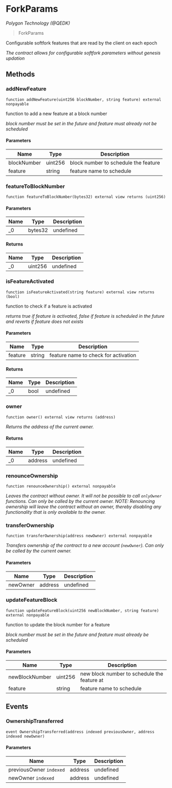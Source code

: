 # ForkParams

*Polygon Technology (@QEDK)*

> ForkParams

Configurable softfork features that are read by the client on each epoch

*The contract allows for configurable softfork parameters without genesis updation*

## Methods

### addNewFeature

```solidity
function addNewFeature(uint256 blockNumber, string feature) external nonpayable
```

function to add a new feature at a block number

*block number must be set in the future and feature must already not be scheduled*

#### Parameters

| Name | Type | Description |
|---|---|---|
| blockNumber | uint256 | block number to schedule the feature |
| feature | string | feature name to schedule |

### featureToBlockNumber

```solidity
function featureToBlockNumber(bytes32) external view returns (uint256)
```





#### Parameters

| Name | Type | Description |
|---|---|---|
| _0 | bytes32 | undefined |

#### Returns

| Name | Type | Description |
|---|---|---|
| _0 | uint256 | undefined |

### isFeatureActivated

```solidity
function isFeatureActivated(string feature) external view returns (bool)
```

function to check if a feature is activated

*returns true if feature is activated, false if feature is scheduled in the future and reverts if feature does not exists*

#### Parameters

| Name | Type | Description |
|---|---|---|
| feature | string | feature name to check for activation |

#### Returns

| Name | Type | Description |
|---|---|---|
| _0 | bool | undefined |

### owner

```solidity
function owner() external view returns (address)
```



*Returns the address of the current owner.*


#### Returns

| Name | Type | Description |
|---|---|---|
| _0 | address | undefined |

### renounceOwnership

```solidity
function renounceOwnership() external nonpayable
```



*Leaves the contract without owner. It will not be possible to call `onlyOwner` functions. Can only be called by the current owner. NOTE: Renouncing ownership will leave the contract without an owner, thereby disabling any functionality that is only available to the owner.*


### transferOwnership

```solidity
function transferOwnership(address newOwner) external nonpayable
```



*Transfers ownership of the contract to a new account (`newOwner`). Can only be called by the current owner.*

#### Parameters

| Name | Type | Description |
|---|---|---|
| newOwner | address | undefined |

### updateFeatureBlock

```solidity
function updateFeatureBlock(uint256 newBlockNumber, string feature) external nonpayable
```

function to update the block number for a feature

*block number must be set in the future and feature must already be scheduled*

#### Parameters

| Name | Type | Description |
|---|---|---|
| newBlockNumber | uint256 | new block number to schedule the feature at |
| feature | string | feature name to schedule |



## Events

### OwnershipTransferred

```solidity
event OwnershipTransferred(address indexed previousOwner, address indexed newOwner)
```





#### Parameters

| Name | Type | Description |
|---|---|---|
| previousOwner `indexed` | address | undefined |
| newOwner `indexed` | address | undefined |



